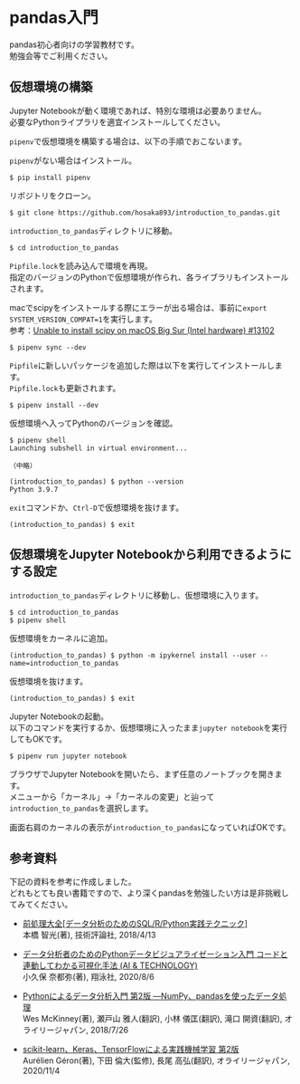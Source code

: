 # pandas入門
pandas初心者向けの学習教材です。  
勉強会等でご利用ください。

## 仮想環境の構築

Jupyter Notebookが動く環境であれば、特別な環境は必要ありません。  
必要なPythonライプラリを適宜インストールしてください。

`pipenv`で仮想環境を構築する場合は、以下の手順でおこないます。

`pipenv`がない場合はインストール。
```
$ pip install pipenv
```

リポジトリをクローン。
```
$ git clone https://github.com/hosaka893/introduction_to_pandas.git
```

`introduction_to_pandas`ディレクトリに移動。
```
$ cd introduction_to_pandas
```

`Pipfile.lock`を読み込んで環境を再現。  
指定のバージョンのPythonで仮想環境が作られ、各ライブラリもインストールされます。

macでscipyをインストールする際にエラーが出る場合は、事前に`export SYSTEM_VERSION_COMPAT=1`を実行します。  
参考：[Unable to install scipy on macOS Big Sur (Intel hardware) #13102](https://github.com/scipy/scipy/issues/13102)
```
$ pipenv sync --dev
```

`Pipfile`に新しいパッケージを追加した際は以下を実行してインストールします。  
`Pipfile.lock`も更新されます。
```
$ pipenv install --dev
```

仮想環境へ入ってPythonのバージョンを確認。
```
$ pipenv shell
Launching subshell in virtual environment...

（中略）

(introduction_to_pandas) $ python --version
Python 3.9.7
```

`exit`コマンドか、`Ctrl-D`で仮想環境を抜けます。
```
(introduction_to_pandas) $ exit
```

## 仮想環境をJupyter Notebookから利用できるようにする設定

`introduction_to_pandas`ディレクトリに移動し、仮想環境に入ります。
```
$ cd introduction_to_pandas
$ pipenv shell
```

仮想環境をカーネルに追加。
```
(introduction_to_pandas) $ python -m ipykernel install --user --name=introduction_to_pandas
```

仮想環境を抜けます。
```
(introduction_to_pandas) $ exit
```

Jupyter Notebookの起動。  
以下のコマンドを実行するか、仮想環境に入ったまま`jupyter notebook`を実行してもOKです。
```
$ pipenv run jupyter notebook
```

ブラウザでJupyter Notebookを開いたら、まず任意のノートブックを開きます。  
メニューから「カーネル」→「カーネルの変更」と辿って`introduction_to_pandas`を選択します。

画面右肩のカーネルの表示が`introduction_to_pandas`になっていればOKです。

## 参考資料
下記の資料を参考に作成しました。  
どれもとても良い書籍ですので、より深くpandasを勉強したい方は是非挑戦してみてください。

- [前処理大全[データ分析のためのSQL/R/Python実践テクニック]](https://www.amazon.co.jp/dp/4774196479/)  
本橋 智光(著), 技術評論社, 2018/4/13

- [データ分析者のためのPythonデータビジュアライゼーション入門 コードと連動してわかる可視化手法 (AI & TECHNOLOGY)](https://www.amazon.co.jp/dp/479816397X/)  
小久保 奈都弥(著), 翔泳社, 2020/8/6

- [Pythonによるデータ分析入門 第2版 ―NumPy、pandasを使ったデータ処理](https://www.amazon.co.jp/dp/487311845X/)  
Wes McKinney(著), 瀬戸山 雅人(翻訳), 小林 儀匡(翻訳), 滝口 開資(翻訳), オライリージャパン, 2018/7/26

- [scikit-learn、Keras、TensorFlowによる実践機械学習 第2版](https://www.amazon.co.jp/dp/4873119286/)  
Aurélien Géron(著), 下田 倫大(監修), 長尾 高弘(翻訳), オライリージャパン, 2020/11/4